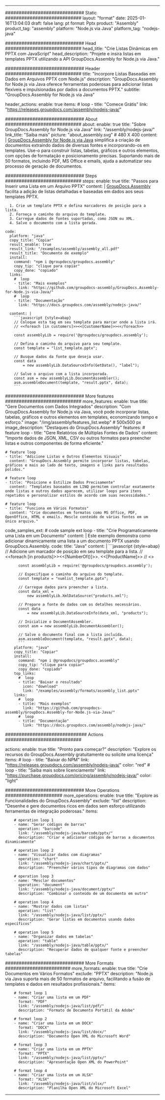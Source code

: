 



---
############################# Static ############################
layout: "format"
date:  2025-01-16T13:04:03
draft: false
lang: pt
format: Pptx
product: "Assembly"
product_tag: "assembly"
platform: "Node.js via Java"
platform_tag: "nodejs-java"

############################# Head ############################
head_title: "Crie Listas Dinâmicas em PPTX com JavaScript"
head_description: "Projete e insira listas em templates PPTX utilizando a API GroupDocs.Assembly for Node.js via Java."

############################# Header ############################
title: "Incorpore Listas Baseadas em Dados em Arquivos PPTX com Node.js" 
description: "GroupDocs.Assembly for Node.js via Java oferece ferramentas poderosas para adicionar listas flexíveis e impulsionadas por dados a documentos PPTX."
subtitle: "GroupDocs.Assembly for Node.js via Java" 

header_actions:
  enable: true
  items:
    #  loop
    - title: "Comece Grátis"
      link: "https://releases.groupdocs.com/assembly/nodejs-java/"
      
############################# About ############################
about:
    enable: true
    title: "Sobre GroupDocs.Assembly for Node.js via Java"
    link: "/assembly/nodejs-java/"
    link_title: "Saiba mais"
    picture: "about_assembly.svg" # 480 X 400
    content: |
       [GroupDocs.Assembly for Node.js via Java](/assembly/nodejs-java/) simplifica a criação de documentos extraindo dados de diversas fontes e incorporando-os em templates. Use-o para construir listas, tabelas, gráficos e outros elementos, com opções de formatação e posicionamento precisas. Suportando mais de 50 formatos, incluindo PDF, MS Office e emails, ajuda a automatizar seu processo de geração de documentos.

############################# Steps ############################
steps:
    enable: true
    title: "Passos para Inserir uma Lista em um Arquivo PPTX"
    content: |
      [GroupDocs.Assembly](/assembly/nodejs-java/) facilita a adição de listas detalhadas e baseadas em dados aos seus templates PPTX.
      
      1. Crie um template PPTX e defina marcadores de posição para a lista.
      2. Forneça o caminho do arquivo do template.
      3. Carregue dados de fontes suportadas, como JSON ou XML.
      4. Salve o documento com a lista gerada.
   
    code:
      platform: "java"
      copy_title: "Copiar"
      result_enable: true
      result_link: "/examples/assembly/assembly_all.pdf"
      result_title: "Documento de exemplo"
      install:
        command: "npm i @groupdocs/groupdocs.assembly"
        copy_tip: "clique para copiar"
        copy_done: "copiado"
      links:
        #  loop
        - title: "Mais exemplos"
          link: "https://github.com/groupdocs-assembly/GroupDocs.Assembly-for-Node.js-via-Java/"
        #  loop
        - title: "Documentação"
          link: "https://docs.groupdocs.com/assembly/nodejs-java/"
          
      content: |
        ```javascript {style=abap}
        // Coloque esta tag em seu template para marcar onde a lista irá.
        // <<foreach [in customers]>><<[CustomerName]>><</foreach>>
    
        const assemblyLib = require('@groupdocs/groupdocs.assembly');

        // Defina o caminho do arquivo para seu template.
        const template = "list_template.pptx";

        // Busque dados da fonte que deseja usar.
        const data 
            = new assemblyLib.DataSourceInfo(GetData(), "label");

        // Salve o arquivo com a lista incorporada.
        const asm = new assemblyLib.DocumentAssembler();
        asm.assembleDocument(template, "result.pptx", data);
        ```           

############################# More features ############################
more_features:
  enable: true
  title: "Gere Documentos com Dados Integrados"
  description: "Com GroupDocs.Assembly for Node.js via Java, você pode incorporar listas, tabelas, gráficos e outros elementos em templates, economizando tempo e esforço."
  image: "/img/assembly/features_list.webp" # 500x500 px
  image_description: "Destaques do GroupDocs.Assembly"
  features:
    # feature loop
    - title: "Gere Relatórios de Múltiplas Fontes de Dados"
      content: "Importe dados de JSON, XML, CSV ou outros formatos para preencher listas e outros componentes de forma eficiente."

    # feature loop
    - title: "Adicione Listas e Outros Elementos Visuais"
      content: "GroupDocs.Assembly permite incorporar listas, tabelas, gráficos e mais ao lado de texto, imagens e links para resultados polidos."

    # feature loop
    - title: "Posicione e Estilize Dados Precisamente"
      content: "Templates baseados em LINQ permitem controlar exatamente onde listas e outros dados aparecem, utilizar loops para itens repetidos e personalizar estilos de acordo com suas necessidades."

    # feature loop
    - title: "Funciona em Vários Formatos"
      content: "Crie documentos em formatos como MS Office, PDF, OpenOffice, HTML e emails. Mescle conteúdo de várias fontes em um único arquivo."
      
  code_samples_ext:
    # code sample ext loop
    - title: "Crie Programaticamente uma Lista em um Documento"
      content: |
        Este exemplo demonstra como adicionar dinamicamente uma lista a um documento PPTX usando GroupDocs.Assembly.
      code:
        title: "Java"
        content: |
          ```javascript {style=abap}
          // Adicione um marcador de posição em seu template para a lista.
          // <<foreach [in products]>><<[NumberOf()]>>. <<[ProductName]>>
          // <</foreach>>
          
          const assemblyLib = require('@groupdocs/groupdocs.assembly');

          // Especifique o caminho do arquivo do template.
          const template = "numlist_template.pptx";

          // Carregue dados para preencher a lista.
          const data_xml =
              new assemblyLib.XmlDataSource("products.xml");

          // Prepare a fonte de dados com os detalhes necessários.
          const data 
              = new assemblyLib.DataSourceInfo(data_xml, "products");

          // Inicialize o DocumentAssembler.
          const asm = new assemblyLib.DocumentAssembler();

          // Salve o documento final com a lista incluída.
          asm.assembleDocument(template, "result.pptx", data);
          ```
        platform: "java"
        copy_title: "Copiar"
        install:
          command: "npm i @groupdocs/groupdocs.assembly"
          copy_tip: "clique para copiar"
          copy_done: "copiado"
        top_links:
          #  loop
          - title: "Baixar o resultado"
            icon: "download"
            link: "/examples/assembly/formats/assembly_list.pptx"
        links:
          #  loop
          - title: "Mais exemplos"
            link: "https://github.com/groupdocs-assembly/GroupDocs.Assembly-for-Node.js-via-Java/"
          #  loop
          - title: "Documentação"
            link: "https://docs.groupdocs.com/assembly/nodejs-java/"
            

            


############################## Actions ############################

actions:
  enable: true
  title: "Pronto para começar?"
  description: "Explore os recursos do GroupDocs.Assembly gratuitamente ou solicite uma licença"
  items:
    #  loop
    - title: "Baixar do NPM"
      link: "https://releases.groupdocs.com/assembly/nodejs-java/"
      color: "red"
        #  loop
    - title: "Saiba mais sobre licenciamento"
      link: "https://purchase.groupdocs.com/pricing/assembly/nodejs-java/"
      color: "light"


############################# More Operations #####################
more_operations:
    enable: true
    title: "Explore as Funcionalidades do GroupDocs.Assembly"
    exclude: "list"
    description: "Desenhe e gere documentos ricos em dados sem esforço utilizando ferramentas de integração poderosas."
    items: 
          
        # operation loop 1
        - name: "Gerar códigos de barras"
          operation: "barcode"
          link: "/assembly/nodejs-java/barcode/pptx/"
          description: "Criar e adicionar códigos de barras a documentos dinamicamente"

        # operation loop 2
        - name: "Visualizar dados com diagramas"
          operation: "chart"
          link: "/assembly/nodejs-java/chart/pptx/"
          description: "Preencher vários tipos de diagramas com dados"

        # operation loop 3
        - name: "Mesclar documentos"
          operation: "document"
          link: "/assembly/nodejs-java/document/pptx/"
          description: "Combinar o conteúdo de um documento em outro"

        # operation loop 4
        - name: "Mostrar dados com listas"
          operation: "list"
          link: "/assembly/nodejs-java/list/pptx/"
          description: "Gerar listas em documentos usando dados específicos"

        # operation loop 5
        - name: "Organizar dados em tabelas"
          operation: "table"
          link: "/assembly/nodejs-java/table/pptx/"
          description: "Recuperar dados de qualquer fonte e preencher tabelas"
         
          
############################# More Formats ########################
more_formats:
    enable: true
    title: "Crie Documentos em Vários Formatos"
    exclude: "PPTX"
    description: "Node.js via Java suporta mais de 50 formatos de arquivo, facilitando a fusão de templates e dados em resultados profissionais."
    items: 
          
        # format loop 1
        - name: "Criar uma lista em um PDF"
          format: "PDF"
          link: "/assembly/nodejs-java/list/pdf/"
          description: "Formato de Documento Portátil da Adobe"
          
        # format loop 2
        - name: "Criar uma lista em um DOCX"
          format: "DOCX"
          link: "/assembly/nodejs-java/list/docx/"
          description: "Documento Open XML do Microsoft Word"
          
        # format loop 3
        - name: "Criar uma lista em um PPTX"
          format: "PPTX"
          link: "/assembly/nodejs-java/list/pptx/"
          description: "Apresentação Open XML do PowerPoint"
          
        # format loop 4
        - name: "Criar uma lista em um XLSX"
          format: "XLSX"
          link: "/assembly/nodejs-java/list/xlsx/"
          description: "Planilha Open XML do Microsoft Excel"


          

---